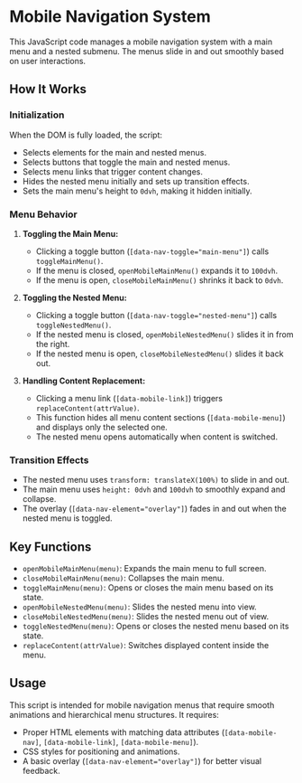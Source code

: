 # Mobile Navigation System

This JavaScript code manages a mobile navigation system with a main menu and a nested submenu. The menus slide in and out smoothly based on user interactions.

## How It Works

### Initialization

When the DOM is fully loaded, the script:

- Selects elements for the main and nested menus.
- Selects buttons that toggle the main and nested menus.
- Selects menu links that trigger content changes.
- Hides the nested menu initially and sets up transition effects.
- Sets the main menu's height to `0dvh`, making it hidden initially.

### Menu Behavior

1. **Toggling the Main Menu:**

   - Clicking a toggle button (`[data-nav-toggle="main-menu"]`) calls `toggleMainMenu()`.
   - If the menu is closed, `openMobileMainMenu()` expands it to `100dvh`.
   - If the menu is open, `closeMobileMainMenu()` shrinks it back to `0dvh`.

2. **Toggling the Nested Menu:**

   - Clicking a toggle button (`[data-nav-toggle="nested-menu"]`) calls `toggleNestedMenu()`.
   - If the nested menu is closed, `openMobileNestedMenu()` slides it in from the right.
   - If the nested menu is open, `closeMobileNestedMenu()` slides it back out.

3. **Handling Content Replacement:**
   - Clicking a menu link (`[data-mobile-link]`) triggers `replaceContent(attrValue)`.
   - This function hides all menu content sections (`[data-mobile-menu]`) and displays only the selected one.
   - The nested menu opens automatically when content is switched.

### Transition Effects

- The nested menu uses `transform: translateX(100%)` to slide in and out.
- The main menu uses `height: 0dvh` and `100dvh` to smoothly expand and collapse.
- The overlay (`[data-nav-element="overlay"]`) fades in and out when the nested menu is toggled.

## Key Functions

- `openMobileMainMenu(menu)`: Expands the main menu to full screen.
- `closeMobileMainMenu(menu)`: Collapses the main menu.
- `toggleMainMenu(menu)`: Opens or closes the main menu based on its state.
- `openMobileNestedMenu(menu)`: Slides the nested menu into view.
- `closeMobileNestedMenu(menu)`: Slides the nested menu out of view.
- `toggleNestedMenu(menu)`: Opens or closes the nested menu based on its state.
- `replaceContent(attrValue)`: Switches displayed content inside the menu.

## Usage

This script is intended for mobile navigation menus that require smooth animations and hierarchical menu structures. It requires:

- Proper HTML elements with matching data attributes (`[data-mobile-nav]`, `[data-mobile-link]`, `[data-mobile-menu]`).
- CSS styles for positioning and animations.
- A basic overlay (`[data-nav-element="overlay"]`) for better visual feedback.
